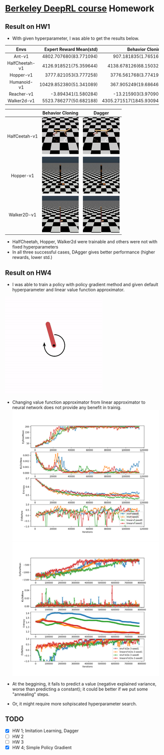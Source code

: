 # [Berkeley DeepRL course](http://rll.berkeley.edu/deeprlcourse/) Homework

## Result on HW1

- With given hyperparameter, I was able to get the results below.

|       Envs    | Expert Reward Mean(std) | Behavior Cloning | DAgger |
|:-------------:|------------------------:|-----------------:|-------:|
|Ant-v1         | 4802.707680(83.771094)  | 907.181835(1.765161)| 515.062574(2.715588)|
|HalfCheetah-v1 | 4126.918521(75.359644)  | 4138.678126(68.150322)| 4112.790801(61.154570)|
|Hopper-v1      | 3777.821053(3.777258)   | 3776.561768(3.774195)| 3783.089913(4.757560)|
|Humanoid-v1    | 10429.852380(51.341089) | 367.905249(19.686467)| 313.611396(11.924769)|
|Reacher-v1     | -3.894341(1.580284)     | -13.215903(3.970900)| -13.954921(4.214502)|
|Walker2d-v1    | 5523.786277(50.682188)  | 4305.271517(1845.930949)| 5516.414445(51.565740)|

| | Behavior Cloning | Dagger |
|:-:|:--------------:|:------:|
|HalfCeetah-v1|![halfcheetah-v1-bc](/assets/halfcheetah-v1-bc.gif)|![halfcheetah-v1-da](/assets/halfcheetah-v1-da.gif)|
|Hopper-v1|![hopper-v1-bc](/assets/hopper-v1-bc.gif)|![hopper-v1-da](/assets/hopper-v1-da.gif)|
|Walker2D-v1|![walker2d-v1-bc](/assets/walker2d-v1-bc.gif)|![walker2d-v1-da](/assets/walkder2d-v1-da.gif)|

- HalfCheetah, Hopper, Walker2d were trainable and others were not with fixed hyperparameters
- In all three successful cases, DAgger gives better performance (higher rewards, lower std.)

## Result on HW4

- I was able to train a policy with policy gradient method and given default hyperparameter and linear value function approximator.

![behaviour of trained agent](/assets/hw4-pendulum.gif)

- Changing value function approximator from linear approximator to neural network does not provide any benefit in trainig.
![trained result on cartpole](/assets/hw4-cartpole_linearvf_vs_nnvf.png)
![trained result on cartpole](/assets/hw4-pendulum_linearvf_vs_nnvf.png)

- At the beggining, it fails to predict a value (negative explained variance, worse than predicting a constant); it could be better if we put some "annealing" steps.
- Or, it might require more sohpiscated hyperparameter search.

## TODO

- [x] HW 1; Imitation Learning, Dagger
- [ ] HW 2
- [ ] HW 3
- [x] HW 4; Simple Policy Gradient
